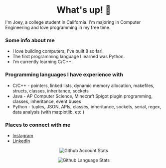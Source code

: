 <h1 style="margin: auto; text-align: center;"> What's up! 👋 </h1>

I'm Joey, a college student in California. I'm majoring in Computer Engineering and love programming in my free time.

### Some info about me
- I love building computers, I've built 8 so far!
- The first programming language I learned was Python.
- I'm currently learning C/C++.


### Programming languages I have experience with
- C/C++ - pointers, linked lists, dynamic memory allocation, makefiles, structs, classes, inheritance, sockets
- Java - AP Computer Science, Minecraft Spigot plugin programming, classes, inheritance, event buses
- Python - tuples, JSON, APIs, classes, inheritance, sockets, serial, regex, data analysis (with matplotlib, etc.)

### Places to connect with me
- [Instagram][instagram]
- [LinkedIn][linkedin]

<p align="center">
   <img src="https://github-readme-stats.vercel.app/api?username=joeybalardeta&show_icons=true&theme=dark&count_private=true" alt="Github Account Stats"/>
</p>

<p align="center">
   <img src="https://github-readme-stats.vercel.app/api/top-langs/?username=joeybalardeta&layout=compact&theme=dark" alt="Github Language Stats"/>
</p>

[instagram]: https://www.instagram.com/joeybalardeta/
[linkedin]: https://www.linkedin.com/in/joseph-balardeta-78a501187/
